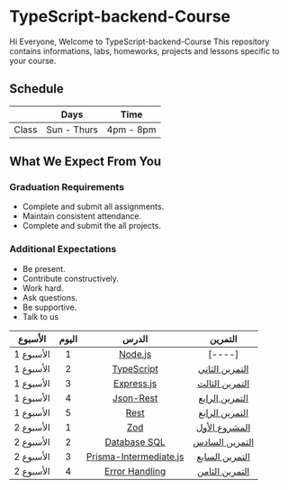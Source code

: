 # TypeScript-backend-Course
Hi Everyone, Welcome to TypeScript-backend-Course This repository contains informations, labs, homeworks, projects and lessons specific to your course.

## Schedule
|  | Days | Time |
| --- | ------------- | ------------- |
| Class | Sun - Thurs  | 4pm - 8pm  |


## What We Expect From You
### Graduation Requirements
* Complete and submit all assignments.
* Maintain consistent attendance.
* Complete and submit the all projects.
### Additional Expectations
* Be present.
* Contribute constructively.
* Work hard.
* Ask questions.
* Be supportive.
* Talk to us


| الأسبوع| اليوم | الدرس |التمرين |
|:-----:|:---:|:------:|:------:|
| الأسبوع 1| 1   |[Node.js](https://github.com/Tuwaiq-Academy-Training/Node.js/blob/main/README.md)|[----]|
| الأسبوع 1| 2   |[TypeScript](https://github.com/Tuwaiq-Academy-Training/TypeScript)|[التمرين الثاني](https://github.com/majdnaser1/Spring-Boot-Exercise2)|
| الأسبوع 1| 3   |[ Express.js ](https://github.com/Tuwaiq-Academy-Training/Spring-Boot-REST)|[التمرين الثالث](https://github.com/majdnaser1/Spring-Boot-Exercise3)|
| الأسبوع 1| 4   |[ Json-Rest ](https://github.com/Tuwaiq-Academy-Training/Spring-Boot-Validation)| [التمرين الرابع](https://github.com/majdnaser1/Spring-Boot-Exercise4)|
| الأسبوع 1| 5   |[ Rest ](https://github.com/Tuwaiq-Academy-Training/Spring-Boot-Validation)| [التمرين الرابع](https://github.com/majdnaser1/Spring-Boot-Exercise4)|
| الأسبوع 2| 1   |[ Zod ](https://github.com/Tuwaiq-Academy-Training/Spring-Boot-Service-Layer) |[المشروع الأول](https://github.com/majdnaser1/Spring-Boot-Project1-week1)|
| الأسبوع 2| 2   |[ Database SQL ](https://github.com/Tuwaiq-Academy-Training/Spring-Boot-SQL)|[التمرين السادس](https://github.com/majdnaser1/Spring-Boot-Exercise6)|
| الأسبوع 2| 3   |[ Prisma-Intermediate.js](https://github.com/Tuwaiq-Academy-Training/Spring-Boot-JPA-Repository)|[التمرين السابع](https://github.com/Tuwaiq-Academy-Training/Spring-boot-Exercise7)|
| الأسبوع 2| 4   |[ Error Handling ](https://github.com/Tuwaiq-Academy-Training/Spring-Boot-JPA-Repository)|[التمرين الثامن](https://github.com/majdnaser1/Spring-Boot-Exercice8)|


